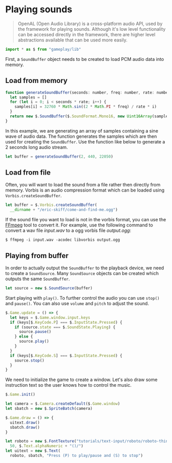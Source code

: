 # Playing sounds

> OpenAL (Open Audio Library) is a cross-platform audio API, used by the 
framework for playing sounds. Although it's low level functionality can be 
accessed directly in the framework, there are higher level abstractions 
available that can be used more easily.

```javascript
import * as $ from "gameplay/lib"
```

First, a `SoundBuffer` object needs to be created to load PCM audio data into 
memory.

## Load from memory

```javascript
function generateSoundBuffer(seconds: number, freq: number, rate: number) {
  let samples = []
  for (let i = 0; i < seconds * rate; i++) {
    samples[i] = 32760 * Math.sin((2 * Math.PI * freq) / rate * i)
  }
  return new $.SoundBuffer($.SoundFormat.Mono16, new Uint16Array(samples), rate)
}
```

In this example, we are generating an array of samples containing a sine wave 
of audio data. The function generates the samples which are then used for 
creating the `SoundBuffer`. Use the function like below to generate a 2 seconds 
long audio stream.

```javascript
let buffer = generateSoundBuffer(2, 440, 22050)
```

## Load from file

Often, you will want to load the sound from a file rather then directly from 
memory. Vorbis is an audio compression format which can be loaded using 
`Vorbis.createSoundBuffer`.

```javascript
let buffer = $.Vorbis.createSoundBuffer(
  __dirname + "/eric-skiff/come-and-find-me.ogg")
```

If the sound file you want to load is not in the vorbis format, you can use 
the [FFmpeg](https://www.ffmpeg.org) tool to convert it. For example, use the 
following command to convert a wav file *input.wav* to a ogg vorbis file 
*output.ogg*:

```
$ ffmpeg -i input.wav -acodec libvorbis output.ogg
```

## Playing from buffer

In order to actually output the `SoundBuffer` to the playback device, we need 
to create a `SoundSource`. Many `SoundSource` objects can be created which 
outputs the same `SoundBuffer`.

```javascript
let source = new $.SoundSource(buffer)
```

Start playing with `play()`. To further control the audio you can use `stop()` 
and `pause()`. You can also use `volume` and `pitch` to adjust the sound.

```javascript
$.Game.update = () => {
  let keys = $.Game.window.input.keys
  if (keys[$.KeyCode.P] === $.InputState.Pressed) {
    if (source.state === $.SoundState.Playing) {
      source.pause()
    } else {
      source.play()
    }
  }
  if (keys[$.KeyCode.S] === $.InputState.Pressed) {
    source.stop()
  }
}
```

We need to initialize the game to create a window. Let's also draw some 
instruction text so the user knows how to control the music.

```javascript
$.Game.init()

let camera = $.Camera.createDefault($.Game.window)
let sbatch = new $.SpriteBatch(camera)

$.Game.draw = () => {
  uitext.draw()
  sbatch.draw()
}

let roboto = new $.FontTexture("tutorials/text-input/roboto/roboto-thin.ttf", 
  50, $.Text.alphaNumeric + "()/")
let uitext = new $.Text(
  roboto, sbatch, "Press (P) to play/pause and (S) to stop")
```
